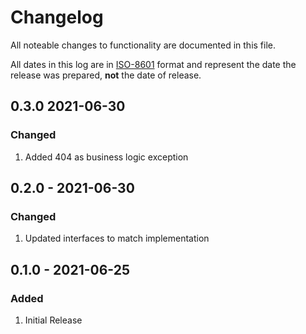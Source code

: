 # Changelog

All noteable changes to functionality are documented in this file.

All dates in this log are in [ISO-8601](https://www.iso.org/iso-8601-date-and-time-format.html) format and represent the
date the release was prepared, **not** the date of release.

## 0.3.0 2021-06-30

### Changed

1. Added 404 as business logic exception 

## 0.2.0 - 2021-06-30

### Changed

1. Updated interfaces to match implementation

## 0.1.0 - 2021-06-25

### Added

1. Initial Release
